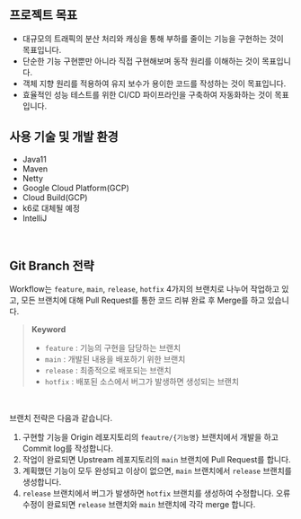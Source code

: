 
## 프로젝트 목표

- 대규모의 트래픽의 분산 처리와 캐싱을 통해 부하를 줄이는 기능을 구현하는 것이 목표입니다.
- 단순한 기능 구현뿐만 아니라 직접 구현해보며 동작 원리를 이해하는 것이 목표입니다.
- 객체 지향 원리를 적용하여 유지 보수가 용이한 코드를 작성하는 것이 목표입니다.
- 효율적인 성능 테스트를 위한 CI/CD 파이프라인을 구축하여 자동화하는 것이 목표입니다.

## 사용 기술 및 개발 환경

- Java11
- Maven
- Netty
- Google Cloud Platform(GCP)
- Cloud Build(GCP)
- k6로 대체될 예정
- IntelliJ

<br/>

## Git Branch 전략

Workflow는 `feature`, `main`, `release`, `hotfix` 4가지의 브랜치로 나누어 작업하고 있고, 모든 브랜치에 대해 Pull Request를 통한 코드 리뷰 완료 후 Merge를 하고
있습니다.

> **Keyword**
> - `feature` : 기능의 구현을 담당하는 브랜치
> - `main` : 개발된 내용을 배포하기 위한 브랜치
> - `release` : 최종적으로 배포되는 브랜치
> - `hotfix` : 배포된 소스에서 버그가 발생하면 생성되는 브랜치

<br/>

브랜치 전략은 다음과 같습니다.

1. 구현할 기능을 Origin 레포지토리의 `feautre/{기능명}` 브랜치에서 개발을 하고 Commit log를 작성합니다.
2. 작업이 완료되면 Upstream 레포지토리의 `main` 브랜치에 Pull Request를 합니다.
3. 계획했던 기능이 모두 완성되고 이상이 없으면, `main` 브랜치에서 `release` 브랜치를 생성합니다.
4. `release` 브랜치에서 버그가 발생하면 `hotfix` 브랜치를 생성하여 수정합니다. 오류 수정이 완료되면 `release` 브랜치와 `main` 브랜치에 각각 merge 합니다.
